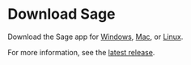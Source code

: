 # Download Sage

Download the Sage app for [Windows][], [Mac][], or [Linux][].

For more information, see the [latest release][].

[Windows]: https://github.com/JohnStarich/sage/releases/latest/download/Sage-for-Windows.exe
[Mac]: https://github.com/JohnStarich/sage/releases/latest/download/Sage-for-Mac.dmg
[Linux]: https://github.com/JohnStarich/sage/releases/latest/download/Sage-for-Linux.deb
[latest release]: https://github.com/JohnStarich/sage/releases/latest

<!-- Matomo Image Tracker-->
<img src="https://analytics.johnstarich.com/matomo.php?idsite=2&amp;rec=1&amp;action_name=Download+App" style="border:0" alt="" />
